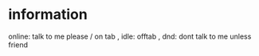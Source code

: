 # information
online: talk to me please / on tab , idle: offtab , dnd: dont talk to me unless friend
